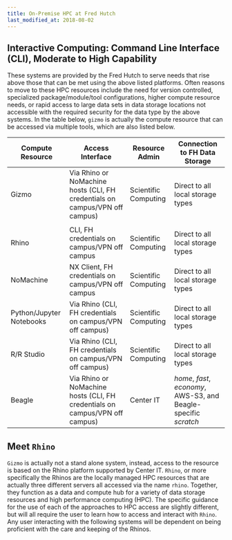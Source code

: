 ```yaml
---
title: On-Premise HPC at Fred Hutch
last_modified_at: 2018-08-02
---
```


## Interactive Computing: Command Line Interface (CLI), Moderate to High Capability
These systems are provided by the Fred Hutch to serve needs that rise above those that can be met using the above listed platforms.  Often reasons to move to these HPC resources include the need for version controlled, specialized package/module/tool configurations, higher compute resource needs, or rapid access to large data sets in data storage locations not accessible with the required security for the data type by the above systems. In the table below, `gizmo` is actually the compute resource that can be accessed via multiple tools, which are also listed below.  

Compute Resource | Access Interface | Resource Admin | Connection to FH Data Storage
--- | --- | --- | ---
Gizmo | Via Rhino or NoMachine hosts (CLI, FH credentials on campus/VPN off campus) | Scientific Computing | Direct to all local storage types
  |   |   |  
Rhino | CLI, FH credentials on campus/VPN off campus | Scientific Computing | Direct to all local storage types
NoMachine | NX Client, FH credentials on campus/VPN off campus | Scientific Computing | Direct to all local storage types
Python/Jupyter Notebooks | Via Rhino (CLI, FH credentials on campus/VPN off campus) | Scientific Computing | Direct to all local storage types
R/R Studio | Via Rhino (CLI, FH credentials on campus/VPN off campus) | Scientific Computing | Direct to all local storage types
Beagle | Via Rhino or NoMachine hosts (CLI, FH credentials on campus/VPN off campus) | Center IT | _home_, _fast_, _economy_, AWS-S3, and Beagle-specific _scratch_

## Meet `Rhino`
`Gizmo` is actually not a stand alone system, instead, access to the resource is based on the Rhino platform supported by Center IT.  `Rhino`, or more specifically the Rhinos are the locally managed HPC resources that are actually three different servers all accessed via the name `rhino`. Together, they function as a data and compute hub for a variety of data storage resources and high performance computing (HPC).  The specific guidance for the use of each of the approaches to HPC access are slightly different, but will all require the user to learn how to access and interact with `Rhino`.  Any user interacting with the following systems will be dependent on being proficient with the care and keeping of the Rhinos.
